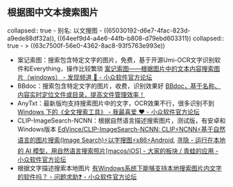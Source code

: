 ## 根据图中文本搜索图片
collapsed:: true
	- 别名: 以文搜图
	- ((65030192-d6e7-4fac-823d-a9ede88df32a)), ((64eef9d4-a4e6-44fb-b808-d79ebd603311))
	  collapsed:: true
		- > ((63c7500f-56e0-4362-8ac8-93f5763e993e))
- 案记索图：搜索包含特定文字的图片，免费，基于开源Umi-OCR文字识别软件和Everything，操作比较繁琐 [案记索图——根据图片中的文本内容搜索图片（windows） - 发现频道 🔎 - 小众软件官方论坛](https://meta.appinn.net/t/topic/43188)
- BBdoc：搜索包含特定文字的图片，收费，识别效果好 [BBdoc，基于名称、内容实时定位文件或目录，提高文件管理效率！](http://www.bbdoc.cn/index.html)
- AnyTxt：最新版均支持搜索图片中的文字，OCR效果不行，很多识别不到 [Windows 下的《全文搜索工具》 - 我最喜爱 ❤️ - 小众软件官方论坛](https://meta.appinn.net/t/topic/38517/7)
- CLIP-ImageSearch-NCNN：根据自然语言描述搜索图片，测试版，有安卓和Windows版本 [EdVince/CLIP-ImageSearch-NCNN: CLIP⚡NCNN⚡基于自然语言的图片搜索(Image Search)⚡以字搜图⚡x86⚡Android](https://github.com/EdVince/CLIP-ImageSearch-NCNN), [寻隐 - 运行在本地的 AI 模型，用自然语言搜索照片[macos/iOS] - 大家的板块 / 青蛙的应用 - 小众软件官方论坛](https://meta.appinn.net/t/topic/45741/3)
- 根据文字描述搜索本地图片 [有Windows系统下能够支持本地搜索图片内文字的软件吗？ - 问题求助❓ - 小众软件官方论坛](https://meta.appinn.net/t/topic/43091)